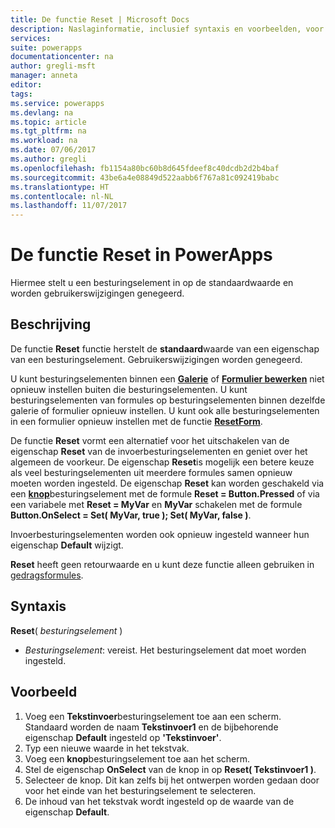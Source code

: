 ```yaml
---
title: De functie Reset | Microsoft Docs
description: Naslaginformatie, inclusief syntaxis en voorbeelden, voor de functie Reset in PowerApps
services: 
suite: powerapps
documentationcenter: na
author: gregli-msft
manager: anneta
editor: 
tags: 
ms.service: powerapps
ms.devlang: na
ms.topic: article
ms.tgt_pltfrm: na
ms.workload: na
ms.date: 07/06/2017
ms.author: gregli
ms.openlocfilehash: fb1154a80bc60b8d645fdeef8c40dcdb2d2b4baf
ms.sourcegitcommit: 43be6a4e08849d522aabb6f767a81c092419babc
ms.translationtype: HT
ms.contentlocale: nl-NL
ms.lasthandoff: 11/07/2017
---
```

# <a name="reset-function-in-powerapps"></a>De functie Reset in PowerApps
Hiermee stelt u een besturingselement in op de standaardwaarde en worden gebruikerswijzigingen genegeerd.  

## <a name="description"></a>Beschrijving
De functie **Reset** functie herstelt de **standaard**waarde van een eigenschap van een besturingselement.  Gebruikerswijzigingen worden genegeerd.

U kunt besturingselementen binnen een [**Galerie**](../controls/control-gallery.md) of [**Formulier bewerken**](../controls/control-form-detail.md) niet opnieuw instellen buiten die besturingselementen.  U kunt besturingselementen van formules op besturingselementen binnen dezelfde galerie of formulier opnieuw instellen.  U kunt ook alle besturingselementen in een formulier opnieuw instellen met de functie [**ResetForm**](function-form.md). 

De functie **Reset** vormt een alternatief voor het uitschakelen van de eigenschap **Reset** van de invoerbesturingselementen en geniet over het algemeen de voorkeur.  De eigenschap **Reset**is mogelijk een betere keuze als veel besturingselementen uit meerdere formules samen opnieuw moeten worden ingesteld.  De eigenschap **Reset** kan worden geschakeld via een [**knop**](../controls/control-button.md)besturingselement met de formule **Reset = Button.Pressed** of via een variabele met **Reset = MyVar** en **MyVar** schakelen met de formule **Button.OnSelect = Set( MyVar, true ); Set( MyVar, false )**.    

Invoerbesturingselementen worden ook opnieuw ingesteld wanneer hun eigenschap **Default** wijzigt.

**Reset** heeft geen retourwaarde en u kunt deze functie alleen gebruiken in [gedragsformules](../working-with-formulas-in-depth.md#behavior-formulas).

## <a name="syntax"></a>Syntaxis
**Reset**( *besturingselement* )

* *Besturingselement*: vereist. Het besturingselement dat moet worden ingesteld.

## <a name="example"></a>Voorbeeld
1. Voeg een **Tekstinvoer**besturingselement toe aan een scherm.  Standaard worden de naam **Tekstinvoer1** en de bijbehorende eigenschap **Default** ingesteld op **'Tekstinvoer'**.
2. Typ een nieuwe waarde in het tekstvak.  
3. Voeg een **knop**besturingselement toe aan het scherm.
4. Stel de eigenschap **OnSelect** van de knop in op **Reset( Tekstinvoer1 )**.
5. Selecteer de knop.  Dit kan zelfs bij het ontwerpen worden gedaan door voor het einde van het besturingselement te selecteren.
6. De inhoud van het tekstvak wordt ingesteld op de waarde van de eigenschap **Default**.

